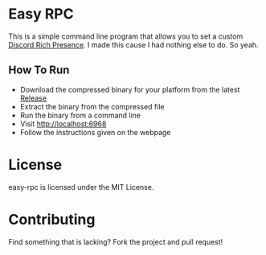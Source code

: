 # Easy RPC

This is a simple command line program that allows you to set a custom [Discord Rich Presence](https://discord.com/rich-presence).
I made this cause I had nothing else to do. So yeah.

## How To Run
- Download the compressed binary for your platform from the latest [Release](https://github.com/amitojsingh366/easy-rpc/releases)
- Extract the binary from the compressed file
- Run the binary from a command line
- Visit [http://localhost:6968](http://localhost:6968)
- Follow the instructions given on the webpage

# License
easy-rpc is licensed under the MIT License.

# Contributing
Find something that is lacking? Fork the project and pull request!
